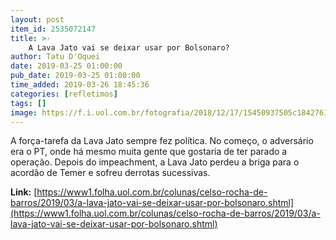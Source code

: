 ```yaml
---
layout: post
item_id: 2535072147
title: >-
    A Lava Jato vai se deixar usar por Bolsonaro?
author: Tatu D'Oquei
date: 2019-03-25 01:00:00
pub_date: 2019-03-25 01:00:00
time_added: 2019-03-26 18:45:36
categories: [refletimos]
tags: []
image: https://f.i.uol.com.br/fotografia/2018/12/17/15450937505c1842761ded7_1545093750_3x2_xl.jpg
---
```


A força-tarefa da Lava Jato sempre fez política. No começo, o adversário era o PT, onde há mesmo muita gente que gostaria de ter parado a operação. Depois do impeachment, a Lava Jato perdeu a briga para o acordão de Temer e sofreu derrotas sucessivas.

**Link:** [https://www1.folha.uol.com.br/colunas/celso-rocha-de-barros/2019/03/a-lava-jato-vai-se-deixar-usar-por-bolsonaro.shtml](https://www1.folha.uol.com.br/colunas/celso-rocha-de-barros/2019/03/a-lava-jato-vai-se-deixar-usar-por-bolsonaro.shtml)

